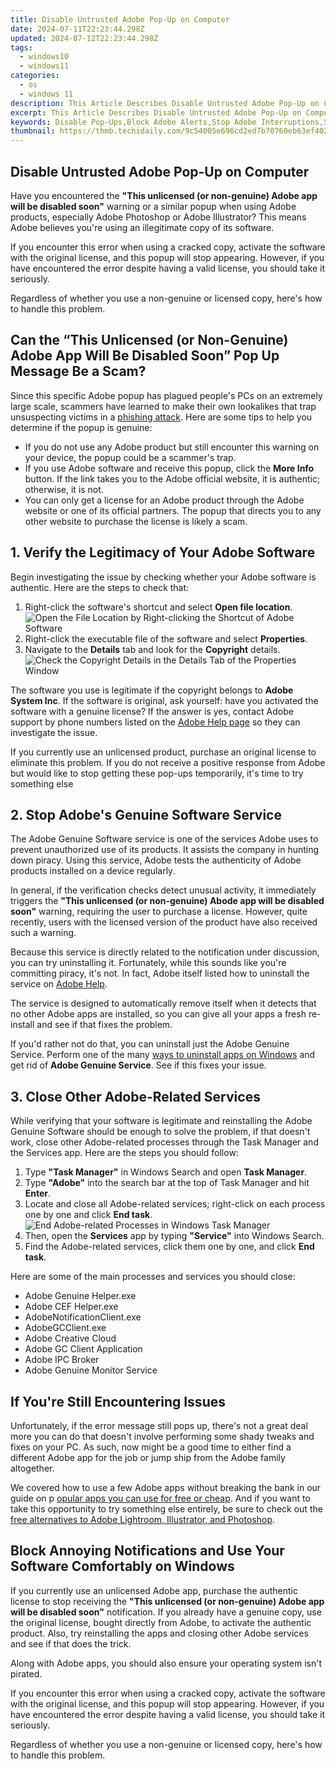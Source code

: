 ```yaml
---
title: Disable Untrusted Adobe Pop-Up on Computer
date: 2024-07-11T22:23:44.298Z
updated: 2024-07-12T22:23:44.298Z
tags:
  - windows10
  - windows11
categories:
  - os
  - windows 11
description: This Article Describes Disable Untrusted Adobe Pop-Up on Computer
excerpt: This Article Describes Disable Untrusted Adobe Pop-Up on Computer
keywords: Disable Pop-Ups,Block Adobe Alerts,Stop Adobe Interruptions,Secure PDF Viewing,Prevent Untrusted Clicks,Safe Browser Settings,Adobe Pop-Up Control
thumbnail: https://thmb.techidaily.com/9c54005e696cd2ed7b70760eb63ef402583a5567abcd354a24f074d4d0059be5.jpg
---
```


## Disable Untrusted Adobe Pop-Up on Computer

 Have you encountered the **"This unlicensed (or non-genuine) Adobe app will be disabled soon"** warning or a similar popup when using Adobe products, especially Adobe Photoshop or Adobe Illustrator? This means Adobe believes you're using an illegitimate copy of its software.

 If you encounter this error when using a cracked copy, activate the software with the original license, and this popup will stop appearing. However, if you have encountered the error despite having a valid license, you should take it seriously.

 Regardless of whether you use a non-genuine or licensed copy, here's how to handle this problem.

## Can the “This Unlicensed (or Non-Genuine) Adobe App Will Be Disabled Soon” Pop Up Message Be a Scam?

 Since this specific Adobe popup has plagued people's PCs on an extremely large scale, scammers have learned to make their own lookalikes that trap unsuspecting victims in a [phishing attack](https://www.makeuseof.com/what-is-phishing/). Here are some tips to help you determine if the popup is genuine:

* If you do not use any Adobe product but still encounter this warning on your device, the popup could be a scammer's trap.
* If you use Adobe software and receive this popup, click the **More Info** button. If the link takes you to the Adobe official website, it is authentic; otherwise, it is not.
* You can only get a license for an Adobe product through the Adobe website or one of its official partners. The popup that directs you to any other website to purchase the license is likely a scam.

## 1\. Verify the Legitimacy of Your Adobe Software

 Begin investigating the issue by checking whether your Adobe software is authentic. Here are the steps to check that:

1. Right-click the software's shortcut and select **Open file location**.  
![Open the File Location by Right-clicking the Shortcut of Adobe Software](https://static1.makeuseofimages.com/wordpress/wp-content/uploads/2023/07/1-open-the-file-location-by-right-clicking-the-shortcut-of-adobe-software.jpg)
2. Right-click the executable file of the software and select **Properties**.
3. Navigate to the **Details** tab and look for the **Copyright** details.  
![Check the Copyright Details in the Details Tab of the Properties Window](https://static1.makeuseofimages.com/wordpress/wp-content/uploads/2023/07/2-check-the-copyright-details-in-the-details-tab-of-the-properties-window.jpg)

 The software you use is legitimate if the copyright belongs to **Adobe System Inc**. If the software is original, ask yourself: have you activated the software with a genuine license? If the answer is yes, contact Adobe support by phone numbers listed on the [Adobe Help page](https://helpx.adobe.com/contact/phone.html) so they can investigate the issue.

 If you currently use an unlicensed product, purchase an original license to eliminate this problem. If you do not receive a positive response from Adobe but would like to stop getting these pop-ups temporarily, it's time to try something else

## 2\. Stop Adobe's Genuine Software Service

 The Adobe Genuine Software service is one of the services Adobe uses to prevent unauthorized use of its products. It assists the company in hunting down piracy. Using this service, Adobe tests the authenticity of Adobe products installed on a device regularly.

 In general, if the verification checks detect unusual activity, it immediately triggers the **"This unlicensed (or non-genuine) Abode app will be disabled soon"** warning, requiring the user to purchase a license. However, quite recently, users with the licensed version of the product have also received such a warning.

 Because this service is directly related to the notification under discussion, you can try uninstalling it. Fortunately, while this sounds like you're committing piracy, it's not. In fact, Adobe itself listed how to uninstall the service on [Adobe Help](https://helpx.adobe.com/uk/genuine/uninstall-adobe-genuine-service.html).

 The service is designed to automatically remove itself when it detects that no other Adobe apps are installed, so you can give all your apps a fresh re-install and see if that fixes the problem.

 If you'd rather not do that, you can uninstall just the Adobe Genuine Service. Perform one of the many [ways to uninstall apps on Windows](https://www.makeuseof.com/windows-11-different-ways-to-uninstall-software/) and get rid of **Adobe Genuine Service**. See if this fixes your issue.

## 3\. Close Other Adobe-Related Services

 While verifying that your software is legitimate and reinstalling the Adobe Genuine Software should be enough to solve the problem, if that doesn't work, close other Adobe-related processes through the Task Manager and the Services app. Here are the steps you should follow:

1. Type **"Task Manager"** in Windows Search and open **Task Manager**.
2. Type **"Adobe"** into the search bar at the top of Task Manager and hit **Enter**.
3. Locate and close all Adobe-related services; right-click on each process one by one and click **End task**.  
![End Adobe-related Processes in Windows Task Manager](https://static1.makeuseofimages.com/wordpress/wp-content/uploads/2023/07/13-end-adobe-related-processes-in-windows-task-manager.jpg)
4. Then, open the **Services** app by typing **"Service"** into Windows Search.
5. Find the Adobe-related services, click them one by one, and click **End task**.

 Here are some of the main processes and services you should close:

* Adobe Genuine Helper.exe
* Adobe CEF Helper.exe
* AdobeNotificationClient.exe
* AdobeGCClient.exe
* Adobe Creative Cloud
* Adobe GC Client Application
* Adobe IPC Broker
* Adobe Genuine Monitor Service

## If You're Still Encountering Issues

 Unfortunately, if the error message still pops up, there's not a great deal more you can do that doesn't involve performing some shady tweaks and fixes on your PC. As such, now might be a good time to either find a different Adobe app for the job or jump ship from the Adobe family altogether.

 We covered how to use a few Adobe apps without breaking the bank in our guide on p [opular apps you can use for free or cheap](https://www.makeuseof.com/popular-apps-free-cheap/). And if you want to take this opportunity to try something else entirely, be sure to check out the [free alternatives to Adobe Lightroom, Illustrator, and Photoshop](https://www.makeuseof.com/tag/free-alternatives-photoshop-illustrator-lightroom/).

## Block Annoying Notifications and Use Your Software Comfortably on Windows

 If you currently use an unlicensed Adobe app, purchase the authentic license to stop receiving the **"This unlicensed (or non-genuine) Adobe app will be disabled soon"** notification. If you already have a genuine copy, use the original license, bought directly from Adobe, to activate the authentic product. Also, try reinstalling the apps and closing other Adobe services and see if that does the trick.

 Along with Adobe apps, you should also ensure your operating system isn't pirated.

 If you encounter this error when using a cracked copy, activate the software with the original license, and this popup will stop appearing. However, if you have encountered the error despite having a valid license, you should take it seriously.

 Regardless of whether you use a non-genuine or licensed copy, here's how to handle this problem.



<ins class="adsbygoogle"
      style="display:block"
      data-ad-client="ca-pub-7571918770474297"
      data-ad-slot="8358498916"
      data-ad-format="auto"
      data-full-width-responsive="true"></ins>